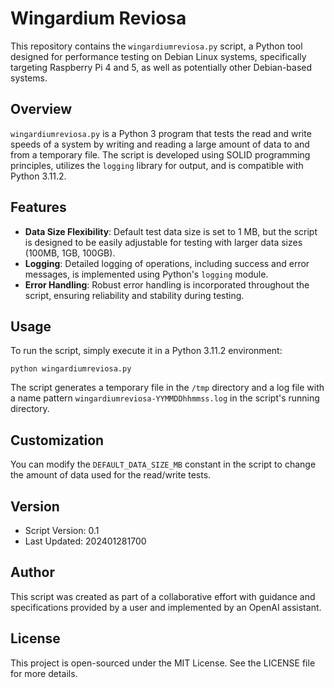 
# Wingardium Reviosa

This repository contains the `wingardiumreviosa.py` script, a Python tool designed for performance testing on Debian Linux systems, specifically targeting Raspberry Pi 4 and 5, as well as potentially other Debian-based systems. 

## Overview

`wingardiumreviosa.py` is a Python 3 program that tests the read and write speeds of a system by writing and reading a large amount of data to and from a temporary file. The script is developed using SOLID programming principles, utilizes the `logging` library for output, and is compatible with Python 3.11.2.

## Features

- **Data Size Flexibility**: Default test data size is set to 1 MB, but the script is designed to be easily adjustable for testing with larger data sizes (100MB, 1GB, 100GB).
- **Logging**: Detailed logging of operations, including success and error messages, is implemented using Python's `logging` module.
- **Error Handling**: Robust error handling is incorporated throughout the script, ensuring reliability and stability during testing.

## Usage

To run the script, simply execute it in a Python 3.11.2 environment:
```
python wingardiumreviosa.py
```

The script generates a temporary file in the `/tmp` directory and a log file with a name pattern `wingardiumreviosa-YYMMDDhhmmss.log` in the script's running directory.

## Customization

You can modify the `DEFAULT_DATA_SIZE_MB` constant in the script to change the amount of data used for the read/write tests.

## Version

- Script Version: 0.1
- Last Updated: 202401281700

## Author

This script was created as part of a collaborative effort with guidance and specifications provided by a user and implemented by an OpenAI assistant.

## License

This project is open-sourced under the MIT License. See the LICENSE file for more details.
